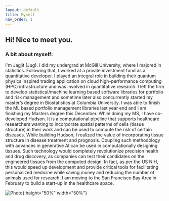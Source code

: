 ```yaml
---
layout: default
title: Myself
nav_order: 1
---
```


## Hi! Nice to meet you.

### A bit about myself:
<p align="justify ">

I'm Jagjit (Jug). I did my undergrad at McGill University, where I majored in statistics. Following that, I worked at a private investment fund as a quantitative developer. I played an integral role in building their quantum physics inspired trading application on cloud high-performance computing (HPC) infrastructure and was involved in quantitative research. I left the firm to develop statistical/machine learning based software libraries for portfolio and risk management and sometime later also concurrently started my master’s degree in Biostatistics at Columbia University. I was able to finish the ML based portfolio management libraries last year end and I am finishing my Masters degree this December. While doing my MS, I have co-developed Hudson. It is a computational pipeline that supports healthcare researchers wanting to incorporate spatial patterns of cells (tissue structure) in their work and can be used to compute the risk of certain diseases. While building Hudson, I realized the value of incorporating tissue structure in disease treatment and prognosis. Coupling such methodology with advances in generative AI can be used in computationally designing tissues. Such technology would completely revolutionize precision health and drug discovery, as companies can test their candidates on the engineered tissues from the computed design. In fact, as per the US NIH, this would speed up development and provide critical tools for facilitating personalized medicine while saving money and reducing the number of animals used for research. I am moving to the San Francisco Bay Area in February to build a start-up in the healthcare space. 

</p>


![Photo](photo.jpg){:height="50%" width="50%"} 
